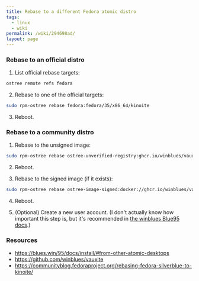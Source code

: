 ```yaml
---
title: Rebase to a different Fedora atomic distro
tags:
  - linux
  - wiki
permalink: /wiki/294698ad/
layout: page
---
```


### Rebase to an official distro

1. List official rebase targets:

```bash
ostree remote refs fedora
```

2. Rebase to one of the official targets:

```bash
sudo rpm-ostree rebase fedora:fedora/35/x86_64/kinoite
```

3. Reboot.

### Rebase to a community distro

1. Rebase to the unsigned image:

```bash
sudo rpm-ostree rebase ostree-unverified-registry:ghcr.io/winblues/vauxite:latest
```

2. Reboot.

3. Rebase to the signed image (if it exists):

```bash
sudo rpm-ostree rebase ostree-image-signed:docker://ghcr.io/winblues/vauxite:latest
```

4. Reboot.

5. (Optional) Create a new user account. (I don't actually know how important this step is, but it's recommended in [the winblues Blue95 docs](https://blues.win/95/docs/).)

### Resources

- https://blues.win/95/docs/install/#from-other-atomic-desktops
- https://github.com/winblues/vauxite
- https://communityblog.fedoraproject.org/rebasing-fedora-silverblue-to-kinoite/
